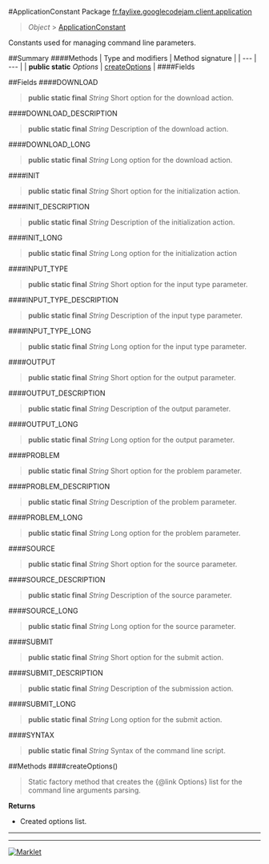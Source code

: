 #ApplicationConstant
Package [fr.faylixe.googlecodejam.client.application](README.md)<br>

> *Object* > [ApplicationConstant](ApplicationConstant.md)

<p>Constants used for managing command
 line parameters.</p>

##Summary
####Methods
| Type and modifiers | Method signature |
| --- | --- |
| **public static** *Options* | [createOptions](#createoptions) |
####Fields

##Fields
####DOWNLOAD
> **public static final** *String*
Short option for the download action.

####DOWNLOAD_DESCRIPTION
> **public static final** *String*
Description of the download action.

####DOWNLOAD_LONG
> **public static final** *String*
Long option for the download action.

####INIT
> **public static final** *String*
Short option for the initialization action.

####INIT_DESCRIPTION
> **public static final** *String*
Description of the initialization action.

####INIT_LONG
> **public static final** *String*
Long option for the initialization action

####INPUT_TYPE
> **public static final** *String*
Short option for the input type parameter.

####INPUT_TYPE_DESCRIPTION
> **public static final** *String*
Description of the input type parameter.

####INPUT_TYPE_LONG
> **public static final** *String*
Long option for the input type parameter.

####OUTPUT
> **public static final** *String*
Short option for the output parameter.

####OUTPUT_DESCRIPTION
> **public static final** *String*
Description of the output parameter.

####OUTPUT_LONG
> **public static final** *String*
Long option for the output parameter.

####PROBLEM
> **public static final** *String*
Short option for the problem parameter.

####PROBLEM_DESCRIPTION
> **public static final** *String*
Description of the problem parameter.

####PROBLEM_LONG
> **public static final** *String*
Long option for the problem parameter.

####SOURCE
> **public static final** *String*
Short option for the source parameter.

####SOURCE_DESCRIPTION
> **public static final** *String*
Description of the source parameter.

####SOURCE_LONG
> **public static final** *String*
Long option for the source parameter.

####SUBMIT
> **public static final** *String*
Short option for the submit action.

####SUBMIT_DESCRIPTION
> **public static final** *String*
Description of the submission action.

####SUBMIT_LONG
> **public static final** *String*
Long option for the submit action.

####SYNTAX
> **public static final** *String*
Syntax of the command line script.


##Methods
####createOptions()
> Static factory method that creates the {@link Options} list
 for the command line arguments parsing.

**Returns**
* Created options list.

---

---

[![Marklet](https://img.shields.io/badge/Generated%20by-Marklet-green.svg)](https://github.com/Faylixe/marklet)